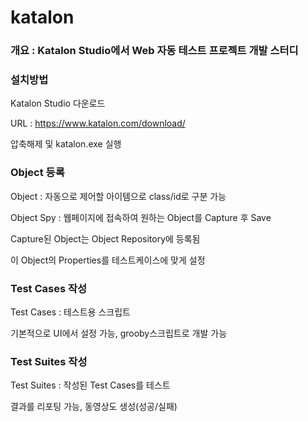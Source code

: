 # katalon

### 개요 : Katalon Studio에서 Web 자동 테스트 프로젝트 개발 스터디


### 설치방법
  Katalon Studio 다운로드
  
  URL : https://www.katalon.com/download/
  
  압축해제 및 katalon.exe 실행


### Object 등록
  Object : 자동으로 제어할 아이템으로 class/id로 구분 가능
  
  Object Spy : 웹페이지에 접속하여 원하는 Object를 Capture 후 Save
  
  Capture된 Object는 Object Repository에 등록됨
  
  이 Object의 Properties를 테스트케이스에 맞게 설정


### Test Cases 작성
  Test Cases : 테스트용 스크립트
  
  기본적으로 UI에서 설정 가능, grooby스크립트로 개발 가능


### Test Suites 작성
  Test Suites : 작성된 Test Cases를 테스트
  
  결과를 리포팅 가능, 동영상도 생성(성공/실패)
  



